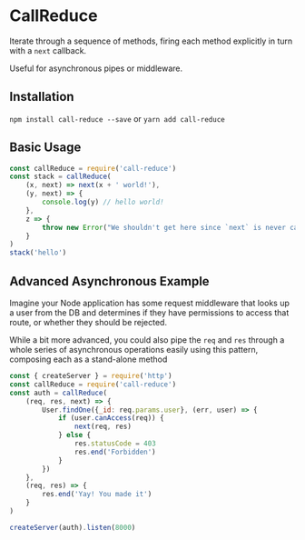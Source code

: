 # CallReduce

Iterate through a sequence of methods, firing each method explicitly in turn with a `next` callback.

Useful for asynchronous pipes or middleware.

## Installation

`npm install call-reduce --save` or `yarn add call-reduce`

## Basic Usage

```javascript
const callReduce = require('call-reduce')
const stack = callReduce(
    (x, next) => next(x + ' world!'),
    (y, next) => {
        console.log(y) // hello world!
    },
    z => {
        throw new Error("We shouldn't get here since `next` is never called at step 2")
    }
)
stack('hello')
```


## Advanced Asynchronous Example

Imagine your Node application has some request middleware that looks up a user from the DB and determines if they have permissions to access that route, or whether they should be rejected.

While a bit more advanced, you could also pipe the `req` and `res` through a whole series of asynchronous operations easily using this pattern, composing each as a stand-alone method

```javascript
const { createServer } = require('http')
const callReduce = require('call-reduce')
const auth = callReduce(
    (req, res, next) => {
        User.findOne({_id: req.params.user}, (err, user) => {
            if (user.canAccess(req)) {
                next(req, res)
            } else {
                res.statusCode = 403
                res.end('Forbidden')
            }
        })
    },
    (req, res) => {
        res.end('Yay! You made it')
    }
)

createServer(auth).listen(8000)
```